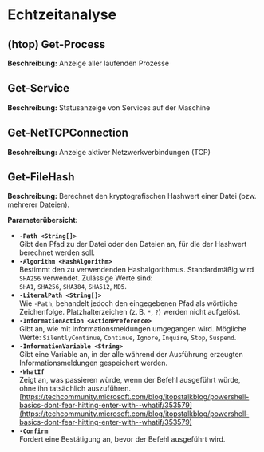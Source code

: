 # Echtzeitanalyse

## (htop) Get-Process

**Beschreibung:** Anzeige aller laufenden Prozesse



## Get-Service

**Beschreibung:** Statusanzeige von Services auf der Maschine



## Get-NetTCPConnection

**Beschreibung:** Anzeige aktiver Netzwerkverbindungen (TCP)



## Get-FileHash

**Beschreibung:** Berechnet den kryptografischen Hashwert einer Datei (bzw. mehrerer Dateien).

**Parameterübersicht:**

* **`-Path <String[]>`**\
  Gibt den Pfad zu der Datei oder den Dateien an, für die der Hashwert berechnet werden soll.
* **`-Algorithm <HashAlgorithm>`**\
  Bestimmt den zu verwendenden Hashalgorithmus. Standardmäßig wird `SHA256` verwendet. Zulässige Werte sind:\
  `SHA1`, `SHA256`, `SHA384`, `SHA512`, `MD5`.
* **`-LiteralPath <String[]>`**\
  Wie `-Path`, behandelt jedoch den eingegebenen Pfad als wörtliche Zeichenfolge. Platzhalterzeichen (z. B. `*`, `?`) werden nicht aufgelöst.
* **`-InformationAction <ActionPreference>`**\
  Gibt an, wie mit Informationsmeldungen umgegangen wird. Mögliche Werte: `SilentlyContinue`, `Continue`, `Ignore`, `Inquire`, `Stop`, `Suspend`.
* **`-InformationVariable <String>`**\
  Gibt eine Variable an, in der alle während der Ausführung erzeugten Informationsmeldungen gespeichert werden.
* **`-WhatIf`**\
  Zeigt an, was passieren würde, wenn der Befehl ausgeführt würde, ohne ihn tatsächlich auszuführen. [https://techcommunity.microsoft.com/blog/itopstalkblog/powershell-basics-dont-fear-hitting-enter-with--whatif/353579](https://techcommunity.microsoft.com/blog/itopstalkblog/powershell-basics-dont-fear-hitting-enter-with--whatif/353579)
* **`-Confirm`**\
  Fordert eine Bestätigung an, bevor der Befehl ausgeführt wird.

